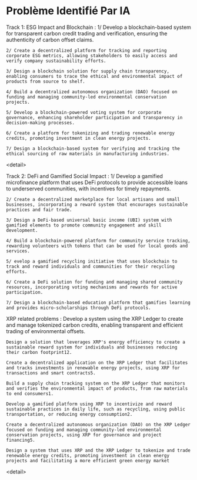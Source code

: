 # Problème Identifié Par IA
<summary>Track 1: ESG Impact and Blockchain :<summary\> 
<detail>
    1/ Develop a blockchain-based system for transparent carbon credit trading  and verification, ensuring the authenticity of carbon offset claims.

    2/ Create a decentralized platform for tracking and reporting corporate ESG metrics, allowing stakeholders to easily access and verify company sustainability efforts.

    3/ Design a blockchain solution for supply chain transparency, enabling consumers to trace the ethical and environmental impact of products from source to shelf.

    4/ Build a decentralized autonomous organization (DAO) focused on funding and managing community-led environmental conservation projects.

    5/ Develop a blockchain-powered voting system for corporate governance, enhancing shareholder participation and transparency in decision-making processes.

    6/ Create a platform for tokenizing and trading renewable energy credits, promoting investment in clean energy projects.

    7/ Design a blockchain-based system for verifying and tracking the ethical sourcing of raw materials in manufacturing industries.
<detail\>

<summary>Track 2: DeFi and Gamified Social Impact :<summary\>
<detail>
    1/ Develop a gamified microfinance platform that uses DeFi protocols to provide accessible loans to underserved communities, with incentives for timely repayments.

    2/ Create a decentralized marketplace for local artisans and small businesses, incorporating a reward system that encourages sustainable practices and fair trade.

    3/ Design a DeFi-based universal basic income (UBI) system with gamified elements to promote community engagement and skill development.

    4/ Build a blockchain-powered platform for community service tracking, rewarding volunteers with tokens that can be used for local goods and services.

    5/ evelop a gamified recycling initiative that uses blockchain to track and reward individuals and communities for their recycling efforts.

    6/ Create a DeFi solution for funding and managing shared community resources, incorporating voting mechanisms and rewards for active participation.

    7/ Design a blockchain-based education platform that gamifies learning and provides micro-scholarships through DeFi protocols.
<detail/>


<summary>XRP related problems : <summary\>
<detail>
    Develop a system using the XRP Ledger to create and manage tokenized carbon credits, enabling transparent and efficient trading of environmental offsets.

    Design a solution that leverages XRP's energy efficiency to create a sustainable reward system for individuals and businesses reducing their carbon footprint12.

    Create a decentralized application on the XRP Ledger that facilitates and tracks investments in renewable energy projects, using XRP for transactions and smart contracts5.

    Build a supply chain tracking system on the XRP Ledger that monitors and verifies the environmental impact of products, from raw materials to end consumers1.

    Develop a gamified platform using XRP to incentivize and reward sustainable practices in daily life, such as recycling, using public transportation, or reducing energy consumption2.

    Create a decentralized autonomous organization (DAO) on the XRP Ledger focused on funding and managing community-led environmental conservation projects, using XRP for governance and project financing5.

    Design a system that uses XRP and the XRP Ledger to tokenize and trade renewable energy credits, promoting investment in clean energy projects and facilitating a more efficient green energy market
<detail\>
